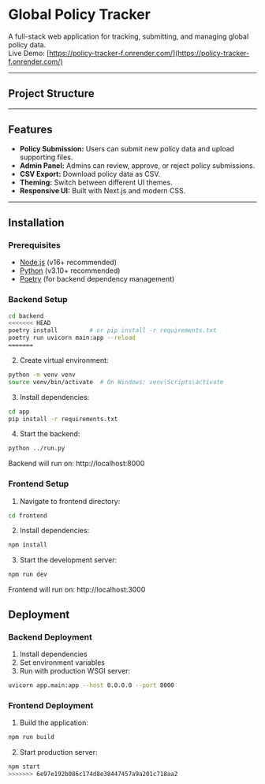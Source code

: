 # Global Policy Tracker

A full-stack web application for tracking, submitting, and managing global policy data.  
Live Demo: [https://policy-tracker-f.onrender.com/](https://policy-tracker-f.onrender.com/)

---

## Project Structure

---

## Features

- **Policy Submission:** Users can submit new policy data and upload supporting files.
- **Admin Panel:** Admins can review, approve, or reject policy submissions.
- **CSV Export:** Download policy data as CSV.
- **Theming:** Switch between different UI themes.
- **Responsive UI:** Built with Next.js and modern CSS.

---

## Installation

### Prerequisites

- [Node.js](https://nodejs.org/) (v16+ recommended)
- [Python](https://www.python.org/) (v3.10+ recommended)
- [Poetry](https://python-poetry.org/) (for backend dependency management)

### Backend Setup

```sh
cd backend
<<<<<<< HEAD
poetry install         # or pip install -r requirements.txt
poetry run uvicorn main:app --reload
=======
```

2. Create virtual environment:
```bash
python -m venv venv
source venv/bin/activate  # On Windows: venv\Scripts\activate
```

3. Install dependencies:
```bash
cd app
pip install -r requirements.txt
```

4. Start the backend:
```bash
python ../run.py
```

Backend will run on: http://localhost:8000

### Frontend Setup

1. Navigate to frontend directory:
```bash
cd frontend
```

2. Install dependencies:
```bash
npm install
```

3. Start the development server:
```bash
npm run dev
```

Frontend will run on: http://localhost:3000

## Deployment

### Backend Deployment
1. Install dependencies
2. Set environment variables
3. Run with production WSGI server:
```bash
uvicorn app.main:app --host 0.0.0.0 --port 8000
```

### Frontend Deployment
1. Build the application:
```bash
npm run build
```

2. Start production server:
```bash
npm start
>>>>>>> 6e97e192b086c174d8e38447457a9a201c718aa2
```
